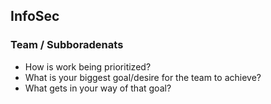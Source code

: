 


## InfoSec

### Team / Subboradenats

 - How is work being prioritized?
 - What is your biggest goal/desire for the team to achieve?
 - What gets in your way of that goal?

<!--stackedit_data:
eyJoaXN0b3J5IjpbNzc3MDQzODQ0XX0=
-->
